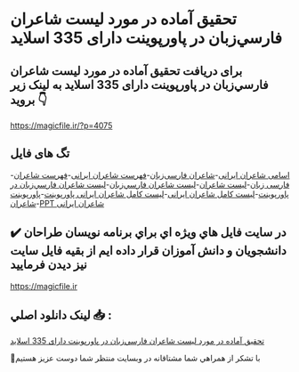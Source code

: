 # تحقیق آماده در مورد لیست شاعران فارسي‌زبان در پاورپوینت دارای 335 اسلاید

## برای دریافت تحقیق آماده در مورد لیست شاعران فارسي‌زبان در پاورپوینت دارای 335 اسلاید به لینک زیر بروید 👇

https://magicfile.ir/?p=4075

## تگ های فایل

-[اسامی شاعران ایرانی](https://magicfile.ir/product/%d8%aa%d8%ad%d9%82%db%8c%d9%82-%d8%a2%d9%85%d8%a7%d8%af%d9%87-%d9%84%db%8c%d8%b3%d8%aa-%d8%b4%d8%a7%d8%b9%d8%b1%d8%a7%d9%86-%d9%81%d8%a7%d8%b1%d8%b3%d9%8a%d8%b2%d8%a8%d8%a7%d9%86-%d9%be%d8%a7%d9%88%d8%b1%d9%be%d9%88%db%8c%d9%86%d8%aa/)-[شاعران فارسی‌زبان](https://magicfile.ir/product/%d8%aa%d8%ad%d9%82%db%8c%d9%82-%d8%a2%d9%85%d8%a7%d8%af%d9%87-%d9%84%db%8c%d8%b3%d8%aa-%d8%b4%d8%a7%d8%b9%d8%b1%d8%a7%d9%86-%d9%81%d8%a7%d8%b1%d8%b3%d9%8a%d8%b2%d8%a8%d8%a7%d9%86-%d9%be%d8%a7%d9%88%d8%b1%d9%be%d9%88%db%8c%d9%86%d8%aa/)-[فهرست شاعران ایرانی](https://magicfile.ir/product/%d8%aa%d8%ad%d9%82%db%8c%d9%82-%d8%a2%d9%85%d8%a7%d8%af%d9%87-%d9%84%db%8c%d8%b3%d8%aa-%d8%b4%d8%a7%d8%b9%d8%b1%d8%a7%d9%86-%d9%81%d8%a7%d8%b1%d8%b3%d9%8a%d8%b2%d8%a8%d8%a7%d9%86-%d9%be%d8%a7%d9%88%d8%b1%d9%be%d9%88%db%8c%d9%86%d8%aa/)-[فهرست شاعران فارسی زبان](https://magicfile.ir/product/%d8%aa%d8%ad%d9%82%db%8c%d9%82-%d8%a2%d9%85%d8%a7%d8%af%d9%87-%d9%84%db%8c%d8%b3%d8%aa-%d8%b4%d8%a7%d8%b9%d8%b1%d8%a7%d9%86-%d9%81%d8%a7%d8%b1%d8%b3%d9%8a%d8%b2%d8%a8%d8%a7%d9%86-%d9%be%d8%a7%d9%88%d8%b1%d9%be%d9%88%db%8c%d9%86%d8%aa/)-[لیست شاعران](https://magicfile.ir/product/%d8%aa%d8%ad%d9%82%db%8c%d9%82-%d8%a2%d9%85%d8%a7%d8%af%d9%87-%d9%84%db%8c%d8%b3%d8%aa-%d8%b4%d8%a7%d8%b9%d8%b1%d8%a7%d9%86-%d9%81%d8%a7%d8%b1%d8%b3%d9%8a%d8%b2%d8%a8%d8%a7%d9%86-%d9%be%d8%a7%d9%88%d8%b1%d9%be%d9%88%db%8c%d9%86%d8%aa/)-[لیست شاعران فارسي‌زبان](https://magicfile.ir/product/%d8%aa%d8%ad%d9%82%db%8c%d9%82-%d8%a2%d9%85%d8%a7%d8%af%d9%87-%d9%84%db%8c%d8%b3%d8%aa-%d8%b4%d8%a7%d8%b9%d8%b1%d8%a7%d9%86-%d9%81%d8%a7%d8%b1%d8%b3%d9%8a%d8%b2%d8%a8%d8%a7%d9%86-%d9%be%d8%a7%d9%88%d8%b1%d9%be%d9%88%db%8c%d9%86%d8%aa/)-[لیست شاعران فارسي‌زبان در پاورپوینت](https://magicfile.ir/product/%d8%aa%d8%ad%d9%82%db%8c%d9%82-%d8%a2%d9%85%d8%a7%d8%af%d9%87-%d9%84%db%8c%d8%b3%d8%aa-%d8%b4%d8%a7%d8%b9%d8%b1%d8%a7%d9%86-%d9%81%d8%a7%d8%b1%d8%b3%d9%8a%d8%b2%d8%a8%d8%a7%d9%86-%d9%be%d8%a7%d9%88%d8%b1%d9%be%d9%88%db%8c%d9%86%d8%aa/)-[لیست کامل شاعران ایرانی](https://magicfile.ir/product/%d8%aa%d8%ad%d9%82%db%8c%d9%82-%d8%a2%d9%85%d8%a7%d8%af%d9%87-%d9%84%db%8c%d8%b3%d8%aa-%d8%b4%d8%a7%d8%b9%d8%b1%d8%a7%d9%86-%d9%81%d8%a7%d8%b1%d8%b3%d9%8a%d8%b2%d8%a8%d8%a7%d9%86-%d9%be%d8%a7%d9%88%d8%b1%d9%be%d9%88%db%8c%d9%86%d8%aa/)-[لیست کامل شاعران ایرانی پاورپوینت](https://magicfile.ir/product/%d8%aa%d8%ad%d9%82%db%8c%d9%82-%d8%a2%d9%85%d8%a7%d8%af%d9%87-%d9%84%db%8c%d8%b3%d8%aa-%d8%b4%d8%a7%d8%b9%d8%b1%d8%a7%d9%86-%d9%81%d8%a7%d8%b1%d8%b3%d9%8a%d8%b2%d8%a8%d8%a7%d9%86-%d9%be%d8%a7%d9%88%d8%b1%d9%be%d9%88%db%8c%d9%86%d8%aa/)-[پاورپوینت شاعران](https://magicfile.ir/product/%d8%aa%d8%ad%d9%82%db%8c%d9%82-%d8%a2%d9%85%d8%a7%d8%af%d9%87-%d9%84%db%8c%d8%b3%d8%aa-%d8%b4%d8%a7%d8%b9%d8%b1%d8%a7%d9%86-%d9%81%d8%a7%d8%b1%d8%b3%d9%8a%d8%b2%d8%a8%d8%a7%d9%86-%d9%be%d8%a7%d9%88%d8%b1%d9%be%d9%88%db%8c%d9%86%d8%aa/)-[PPT شاعران ایرانی](https://magicfile.ir/product/%d8%aa%d8%ad%d9%82%db%8c%d9%82-%d8%a2%d9%85%d8%a7%d8%af%d9%87-%d9%84%db%8c%d8%b3%d8%aa-%d8%b4%d8%a7%d8%b9%d8%b1%d8%a7%d9%86-%d9%81%d8%a7%d8%b1%d8%b3%d9%8a%d8%b2%d8%a8%d8%a7%d9%86-%d9%be%d8%a7%d9%88%d8%b1%d9%be%d9%88%db%8c%d9%86%d8%aa/)

## ✔️ در سايت فايل هاي ويژه اي براي برنامه نويسان طراحان دانشجويان و دانش آموزان قرار داده ايم از بقيه فايل سايت نيز ديدن فرماييد

https://magicfile.ir


## لينک دانلود اصلي 📥 :

[تحقیق آماده در مورد لیست شاعران فارسي‌زبان در پاورپوینت دارای 335 اسلاید](https://magicfile.ir/product/%d8%aa%d8%ad%d9%82%db%8c%d9%82-%d8%a2%d9%85%d8%a7%d8%af%d9%87-%d9%84%db%8c%d8%b3%d8%aa-%d8%b4%d8%a7%d8%b9%d8%b1%d8%a7%d9%86-%d9%81%d8%a7%d8%b1%d8%b3%d9%8a%d8%b2%d8%a8%d8%a7%d9%86-%d9%be%d8%a7%d9%88%d8%b1%d9%be%d9%88%db%8c%d9%86%d8%aa/) 


🙏با تشکر از همراهي شما مشتاقانه در وبسایت منتظر شما دوست عزیز هستیم

